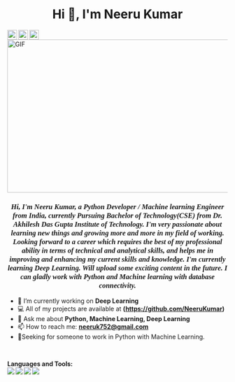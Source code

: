 <h1 align="center">Hi 👋, I'm Neeru Kumar</h1>

  <a href="https://twitter.com/NeeruKu16667421">
    <img align="left" alt="Neeru | Twitter" width="22px" src="https://cdn.jsdelivr.net/npm/simple-icons@v3/icons/twitter.svg" />
  </a>
  <a href="https://www.linkedin.com/in/neeru-kumar-a20b2b197/">
    <img align="left" alt="Neeru's LinkedIN" width="22px" src="https://cdn.jsdelivr.net/npm/simple-icons@v3/icons/linkedin.svg" />
  </a>
  <a href="https://www.instagram.com/neerukumar22/">
    <img align="left" alt="Neeru's Instagram" width="22px" src="https://cdn.jsdelivr.net/npm/simple-icons@v3/icons/instagram.svg" />
  </a>
  
  
<img align="center" height="350" width="600" alt="GIF" src="https://magiccopy.xyz/assets/images/hadder.gif" />


<h3 align="center" style="font-family: Times New Roman;"><b><i>Hi, I'm Neeru Kumar, a Python Developer / Machine learning Engineer from India, currently Pursuing Bachelor of Technology(CSE) from Dr. Akhilesh Das Gupta Institute of Technology. I'm very passionate about learning new things and growing more and more in my field of working.
Looking forward to a career which requires the best of my professional ability in terms of technical and analytical skills, and helps me in improving and enhancing my current skills and knowledge. I'm currently learning Deep Learning. Will upload some exciting content in the future.
  I can gladly work with Python and Machine learning with database connectivity.</h3></i></b>



- 🔭 I’m currently working on **Deep Learning**
- 💻 All of my projects are available at **(https://github.com/NeeruKumar)**
- 💬 Ask me about **Python, Machine Learning, Deep Learning**
- 📫 How to reach me: **neeruk752@gmail.com**
- 👨‍Seeking for someone to work in Python with Machine Learning.

<br /> 

**Languages and Tools:**  
<img align="left" src="https://img.icons8.com/color/48/000000/python.png"/>
<img align="left" src="https://img.icons8.com/ios-filled/50/000000/mysql-logo.png"/>
<img align="left" src="https://img.icons8.com/color/48/000000/pycharm.png"/>
<img align="left" src="https://img.icons8.com/doodle/48/000000/learning.png"/>
